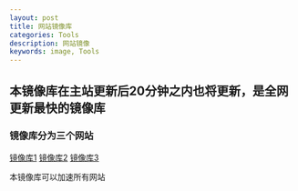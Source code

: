 ```yaml
---
layout: post
title: 网站镜像库
categories: Tools
description: 网站镜像
keywords: image, Tools
---
```


## 本镜像库在主站更新后20分钟之内也将更新，是全网更新最快的镜像库

### 镜像库分为三个网站

[镜像库1](https://proxy.galaxystudio.workers.dev)  [镜像库2](https://mirror.galaxystudio.workers.dev)  [镜像库3](https://mirroring.galaxystudio.workers.dev)

本镜像库可以加速所有网站